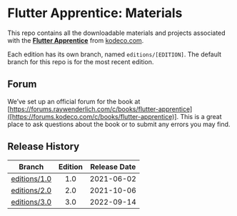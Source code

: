 # Flutter Apprentice: Materials

This repo contains all the downloadable materials and projects associated with the **[Flutter Apprentice]([https://raywenderlich.com/books/flutter-apprentice](https://www.kodeco.com/books/flutter-apprentice)/)** from [kodeco.com](https://kodeco.com).

Each edition has its own branch, named `editions/[EDITION]`. The default branch for this repo is for the most recent edition.

## Forum

We’ve set up an official forum for the book at [https://forums.raywenderlich.com/c/books/flutter-apprentice]([https://forums.kodeco.com/c/books/flutter-apprentice)]. This is a great place to ask questions about the book or to submit any errors you may find.

## Release History

| Branch                                                                            | Edition | Release Date |
| --------------------------------------------------------------------------------- |:-------:|:------------:|
| [editions/1.0](https://github.com/raywenderlich/flta-materials/tree/editions/1.0) | 1.0     | 2021-06-02   |
| [editions/2.0](https://github.com/raywenderlich/flta-materials/tree/editions/2.0) | 2.0     | 2021-10-06   |
| [editions/3.0](https://github.com/raywenderlich/flta-materials/tree/editions/3.0) | 3.0     | 2022-09-14   |
